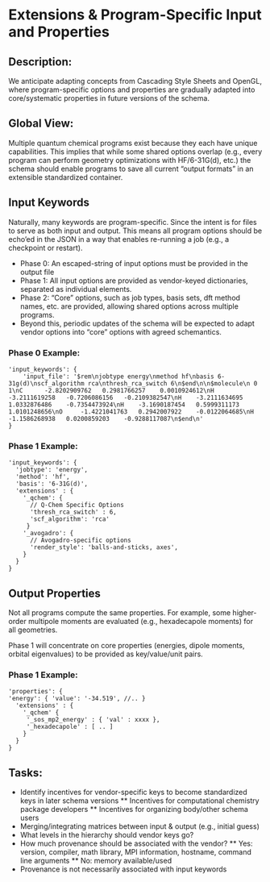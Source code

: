 # Extensions & Program-Specific Input and Properties

## Description:
We anticipate adapting concepts from Cascading Style Sheets and OpenGL, where program-specific options and properties are gradually adapted into core/systematic properties in future versions of the schema.

## Global View:
Multiple quantum chemical programs exist because they each have unique capabilities. This implies that while some shared options overlap (e.g., every program can perform geometry optimizations with HF/6-31G(d), etc.) the schema should enable programs to save all current “output formats” in an extensible standardized container.

## Input Keywords
Naturally, many keywords are program-specific. Since the intent is for files to serve as both input and output. This means all program options should be echo’ed in the JSON in a way that enables re-running a job (e.g., a checkpoint or restart).

* Phase 0: An escaped-string of input options must be provided in the output file
* Phase 1: All input options are provided as vendor-keyed dictionaries, separated as individual elements.
* Phase 2: “Core” options, such as job types, basis sets, dft method names, etc. are provided, allowing shared options across multiple programs.
* Beyond this, periodic updates of the schema will be expected to adapt vendor options into “core” options with agreed schemantics.

### Phase 0 Example:

```
'input_keywords': {
	'input_file': '$rem\njobtype energy\nmethod hf\nbasis 6-31g(d)\nscf_algorithm rca\nthresh_rca_switch 6\n$end\n\n$molecule\n 0 1\nC   	-2.8202909762  	0.2981766257  	0.0010924612\nH   	-3.2111619258 	-0.7206086156 	-0.2109382547\nH   	-3.2111634695  	1.0332876486 	-0.7354473924\nH   	-3.1690187454  	0.5999311173  	1.0101248656\nO   	-1.4221041763  	0.2942007922 	-0.0122064685\nH   	-1.1586268938  	0.0200859203 	-0.9288117087\n$end\n'
}
```

### Phase 1 Example:

```
'input_keywords': {
  'jobtype': 'energy',
  'method': 'hf',
  'basis': '6-31G(d)',
  'extensions' : {
    '_qchem': {
      // Q-Chem Specific Options
      'thresh_rca_switch' : 6,
      'scf_algorithm': 'rca'
     }
    '_avogadro': {
      // Avogadro-specific options
      'render_style': 'balls-and-sticks, axes',
    }
  }
}
```

## Output Properties
Not all programs compute the same properties. For example, some higher-order multipole moments are evaluated (e.g., hexadecapole moments) for all geometries. 

Phase 1 will concentrate on core properties (energies, dipole moments, orbital eigenvalues) to be provided as key/value/unit pairs.

### Phase 1 Example:

```
'properties': {
'energy': { 'value': '-34.519', //.. }
  'extensions' : {
    '_qchem' {
     '_sos_mp2_energy' : { 'val' : xxxx },
     '_hexadecapole' : [ .. ]
    }
  }
}
```

## Tasks:

* Identify incentives for vendor-specific keys to become standardized keys in later schema versions
** Incentives for computational chemistry package developers
** Incentives for organizing body/other schema users
* Merging/integrating matrices between input & output (e.g., initial guess)
* What levels in the hierarchy should vendor keys go?
* How much provenance should be associated with the vendor?
** Yes: version, compiler, math library, MPI information, hostname, command line arguments
** No: memory available/used
* Provenance is not necessarily associated with input keywords
